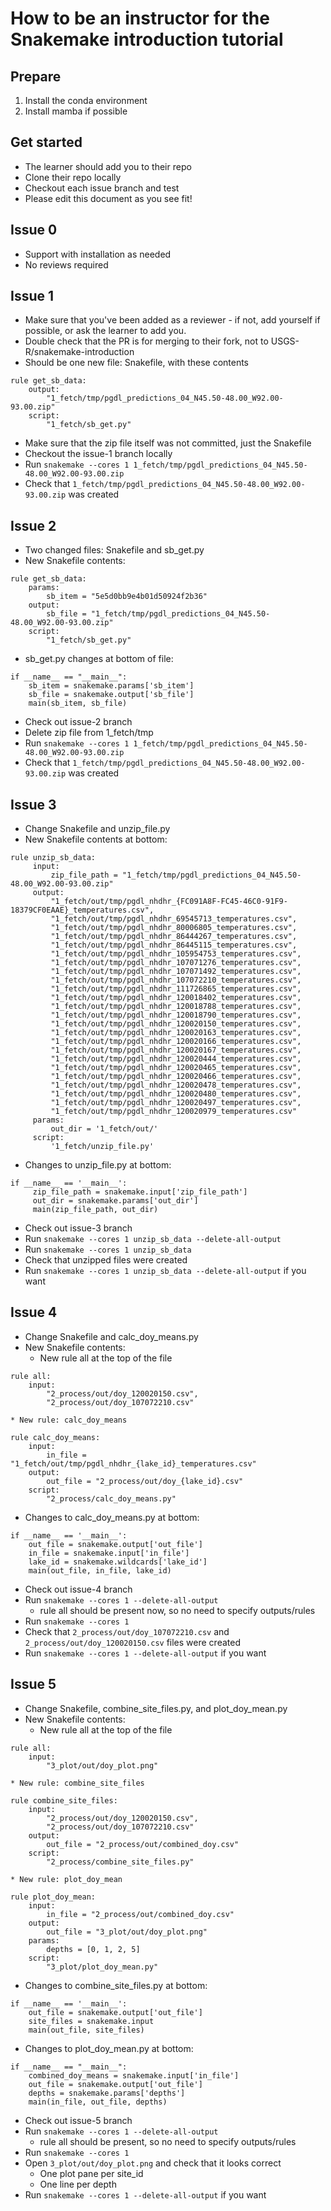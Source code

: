 # How to be an instructor for the Snakemake introduction tutorial

## Prepare
1. Install the conda environment
2. Install mamba if possible

## Get started
- The learner should add you to their repo
- Clone their repo locally
- Checkout each issue branch and test
- Please edit this document as you see fit!

## Issue 0
- Support with installation as needed
- No reviews required

## Issue 1
- Make sure that you've been added as a reviewer - if not, add yourself if possible, or ask the learner to add you.
- Double check that the PR is for merging to their fork, not to USGS-R/snakemake-introduction
- Should be one new file: Snakefile, with these contents
```
rule get_sb_data:
    output:
        "1_fetch/tmp/pgdl_predictions_04_N45.50-48.00_W92.00-93.00.zip"
    script:
        "1_fetch/sb_get.py"
```
- Make sure that the zip file itself was not committed, just the Snakefile
- Checkout the issue-1 branch locally
- Run `snakemake --cores 1 1_fetch/tmp/pgdl_predictions_04_N45.50-48.00_W92.00-93.00.zip`
- Check that `1_fetch/tmp/pgdl_predictions_04_N45.50-48.00_W92.00-93.00.zip` was created

## Issue 2
- Two changed files: Snakefile and sb_get.py
- New Snakefile contents:
```
rule get_sb_data:
    params:
        sb_item = "5e5d0bb9e4b01d50924f2b36"
    output:
        sb_file = "1_fetch/tmp/pgdl_predictions_04_N45.50-48.00_W92.00-93.00.zip"
    script:
        "1_fetch/sb_get.py"
```
- sb_get.py changes at bottom of file:
```
if __name__ == "__main__":
    sb_item = snakemake.params['sb_item']
    sb_file = snakemake.output['sb_file']
    main(sb_item, sb_file) 
```
- Check out issue-2 branch
- Delete zip file from 1_fetch/tmp
- Run `snakemake --cores 1 1_fetch/tmp/pgdl_predictions_04_N45.50-48.00_W92.00-93.00.zip`
- Check that `1_fetch/tmp/pgdl_predictions_04_N45.50-48.00_W92.00-93.00.zip` was created

## Issue 3
- Change Snakefile and unzip_file.py
- New Snakefile contents at bottom:
```
rule unzip_sb_data:
     input:
         zip_file_path = "1_fetch/tmp/pgdl_predictions_04_N45.50-48.00_W92.00-93.00.zip"
     output:
         "1_fetch/out/tmp/pgdl_nhdhr_{FC091A8F-FC45-46C0-91F9-18379CF0EAAE}_temperatures.csv",
         "1_fetch/out/tmp/pgdl_nhdhr_69545713_temperatures.csv",
         "1_fetch/out/tmp/pgdl_nhdhr_80006805_temperatures.csv",
         "1_fetch/out/tmp/pgdl_nhdhr_86444267_temperatures.csv",
         "1_fetch/out/tmp/pgdl_nhdhr_86445115_temperatures.csv",
         "1_fetch/out/tmp/pgdl_nhdhr_105954753_temperatures.csv",
         "1_fetch/out/tmp/pgdl_nhdhr_107071276_temperatures.csv",
         "1_fetch/out/tmp/pgdl_nhdhr_107071492_temperatures.csv",
         "1_fetch/out/tmp/pgdl_nhdhr_107072210_temperatures.csv",
         "1_fetch/out/tmp/pgdl_nhdhr_111726865_temperatures.csv",
         "1_fetch/out/tmp/pgdl_nhdhr_120018402_temperatures.csv",
         "1_fetch/out/tmp/pgdl_nhdhr_120018788_temperatures.csv",
         "1_fetch/out/tmp/pgdl_nhdhr_120018790_temperatures.csv",
         "1_fetch/out/tmp/pgdl_nhdhr_120020150_temperatures.csv",
         "1_fetch/out/tmp/pgdl_nhdhr_120020163_temperatures.csv",
         "1_fetch/out/tmp/pgdl_nhdhr_120020166_temperatures.csv",
         "1_fetch/out/tmp/pgdl_nhdhr_120020167_temperatures.csv",
         "1_fetch/out/tmp/pgdl_nhdhr_120020444_temperatures.csv",
         "1_fetch/out/tmp/pgdl_nhdhr_120020465_temperatures.csv",
         "1_fetch/out/tmp/pgdl_nhdhr_120020466_temperatures.csv",
         "1_fetch/out/tmp/pgdl_nhdhr_120020478_temperatures.csv",
         "1_fetch/out/tmp/pgdl_nhdhr_120020480_temperatures.csv",
         "1_fetch/out/tmp/pgdl_nhdhr_120020497_temperatures.csv",
         "1_fetch/out/tmp/pgdl_nhdhr_120020979_temperatures.csv"
     params: 
         out_dir = '1_fetch/out/'
     script: 
         '1_fetch/unzip_file.py'
```
- Changes to unzip_file.py at bottom:
```
if __name__ == '__main__':
     zip_file_path = snakemake.input['zip_file_path']
     out_dir = snakemake.params['out_dir']
     main(zip_file_path, out_dir)
```
- Check out issue-3 branch
- Run `snakemake --cores 1 unzip_sb_data --delete-all-output`
- Run `snakemake --cores 1 unzip_sb_data`
- Check that unzipped files were created
- Run `snakemake --cores 1 unzip_sb_data --delete-all-output` if you want

## Issue 4
- Change Snakefile and calc_doy_means.py
- New Snakefile contents:
    * New rule all at the top of the file
```
rule all: 
    input: 
        "2_process/out/doy_120020150.csv",
        "2_process/out/doy_107072210.csv" 
```
    * New rule: calc_doy_means
```
rule calc_doy_means:
    input:
        in_file = "1_fetch/out/tmp/pgdl_nhdhr_{lake_id}_temperatures.csv"
    output:
        out_file = "2_process/out/doy_{lake_id}.csv"
    script:
        "2_process/calc_doy_means.py"
```
- Changes to calc_doy_means.py at bottom:
```
if __name__ == '__main__': 
    out_file = snakemake.output['out_file']
    in_file = snakemake.input['in_file']
    lake_id = snakemake.wildcards['lake_id']
    main(out_file, in_file, lake_id)
```
- Check out issue-4 branch
- Run `snakemake --cores 1 --delete-all-output` 
    * rule all should be present now, so no need to specify outputs/rules
- Run `snakemake --cores 1`
- Check that `2_process/out/doy_107072210.csv` and `2_process/out/doy_120020150.csv` files were created
- Run `snakemake --cores 1 --delete-all-output` if you want

## Issue 5
- Change Snakefile, combine_site_files.py, and plot_doy_mean.py
- New Snakefile contents:
    * New rule all at the top of the file
```
rule all: 
    input: 
        "3_plot/out/doy_plot.png"
```
    * New rule: combine_site_files
```
rule combine_site_files:
    input:
        "2_process/out/doy_120020150.csv",
        "2_process/out/doy_107072210.csv"
    output:
        out_file = "2_process/out/combined_doy.csv"
    script:
        "2_process/combine_site_files.py"
```
    * New rule: plot_doy_mean
```
rule plot_doy_mean:
    input:
        in_file = "2_process/out/combined_doy.csv"
    output:
        out_file = "3_plot/out/doy_plot.png"
    params:
        depths = [0, 1, 2, 5]
    script:
        "3_plot/plot_doy_mean.py"
```
- Changes to combine_site_files.py at bottom:
```
if __name__ == '__main__': 
    out_file = snakemake.output['out_file']
    site_files = snakemake.input
    main(out_file, site_files)
```
- Changes to plot_doy_mean.py at bottom:
```
if __name__ == "__main__":
    combined_doy_means = snakemake.input['in_file']
    out_file = snakemake.output['out_file']
    depths = snakemake.params['depths']
    main(in_file, out_file, depths)
```
- Check out issue-5 branch
- Run `snakemake --cores 1 --delete-all-output` 
    * rule all should be present, so no need to specify outputs/rules
- Run `snakemake --cores 1`
- Open `3_plot/out/doy_plot.png` and check that it looks correct
    * One plot pane per site_id
    * One line per depth
- Run `snakemake --cores 1 --delete-all-output` if you want

